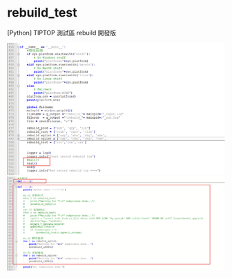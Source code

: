 # rebuild_test
[Python] TIPTOP 測試區 rebuild 開發版

![主函數段](https://github.com/m121752332/rebuild_test/blob/master/main.gif)
![功能段](https://github.com/m121752332/rebuild_test/blob/master/function.gif)
